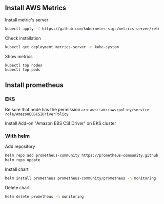 ## Install AWS Metrics

Install metric's server
```bash
kubectl apply -f https://github.com/kubernetes-sigs/metrics-server/releases/latest/download/components.yaml
```

Check installation
```bash
kubectl get deployment metrics-server -n kube-system
```

Show metrics
```bash
kubectl top nodes
kubectl top pods
```

## Install prometheus

### EKS

Be sure that node has the permission `arn:aws:iam::aws:policy/service-role/AmazonEBSCSIDriverPolicy`

Install Add-on "Amazon EBS CSI Driver" on EKS cluster

### With helm

Add repository
```bash
helm repo add prometheus-community https://prometheus-community.github.io/helm-charts
helm repo update
```

Install chart
```bash
helm install prometheus prometheus-community/prometheus -n monitoring
```

Delete chart
```bash
helm delete prometheus -n monitoring
```